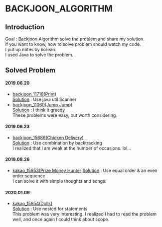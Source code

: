 # BACKJOON_ALGORITHM
## Introduction
Goal : Backjoon Algorithm solve the problem and share my solution.  
if you want to know, how to solve problem should watch my code.  
I put up notes by korean.  
I used Java to solve the problem.  

## Solved Problem
#### 2019.06.20  
- [backjoon_11718(Print)](https://www.acmicpc.net/problem/11718)   
[Solution](backjoon_11718/src/backjoon_11718/Main.java) : Use java util Scanner  
- [backjoon_11060(Jump Jump)](https://www.acmicpc.net/problem/11060)     
[Solution](backjoon_11060/src/backjoon_11060/Main.java) : I think it greedy  
These problems were easy, but worth considering.  

#### 2019.06.23  
- [backjoon_15686(Chicken Delivery)](https://www.acmicpc.net/problem/15686)  
[Solution](backjoon_15686/src/backjoon_15686/Main.java) : Use combination by backtracking  
I realized that I am weak at the number of occasions. lol...  

#### 2019.08.26   
- [kakao_15953(Prize Money Hunter](https://www.acmicpc.net/problem/15953)
[Solution](kakao_15953/src/kakao_15953/Main.java) : Use equal order & an even order sequence  
I can solve it with simple thoughts and songs.  

#### 2020.01.06
- [kakao_15954(Dolls)](](https://www.acmicpc.net/problem/15984))  
[Solution](kakao_15954/src/kakao_15954/Main.java) : Use nested for statements  
This problem was very interesting. I realized I had to read the problem well, and once again I could think about scope.

